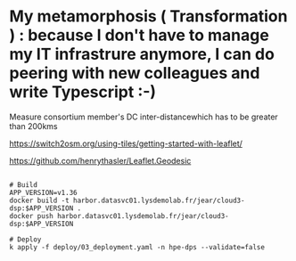 # My metamorphosis ( Transformation ) : because I don't have to manage my IT infrastrure anymore, I can do peering with new colleagues and write Typescript :-)

Measure consortium member's DC inter-distancewhich has to be greater than 200kms

https://switch2osm.org/using-tiles/getting-started-with-leaflet/

https://github.com/henrythasler/Leaflet.Geodesic

```

# Build
APP_VERSION=v1.36
docker build -t harbor.datasvc01.lysdemolab.fr/jear/cloud3-dsp:$APP_VERSION .
docker push harbor.datasvc01.lysdemolab.fr/jear/cloud3-dsp:$APP_VERSION

# Deploy
k apply -f deploy/03_deployment.yaml -n hpe-dps --validate=false


```

